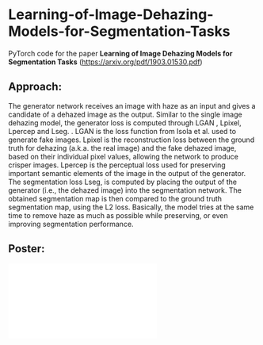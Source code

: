 # Learning-of-Image-Dehazing-Models-for-Segmentation-Tasks

PyTorch code for the paper **Learning of Image Dehazing Models for Segmentation Tasks** (https://arxiv.org/pdf/1903.01530.pdf)<br/> 

## **Approach:**<br/>
The generator network receives an image with haze as an
input and gives a candidate of a dehazed image as the output. Similar to the single image dehazing model, the generator loss
is computed through LGAN , Lpixel, Lpercep and Lseg. . LGAN is the loss function from Isola et al. used to generate fake images. Lpixel is the
reconstruction loss between the ground truth for dehazing (a.k.a. the real image) and the fake dehazed image, based on their
individual pixel values, allowing the network to produce crisper images. Lpercep is the perceptual loss used for preserving
important semantic elements of the image in the output of the generator. The segmentation loss Lseg, is computed by placing the output of
the generator (i.e., the dehazed image) into the segmentation network. The obtained segmentation map is then compared to
the ground truth segmentation map, using the L2 loss. Basically, the model tries at the same time to remove haze as much as
possible while preserving, or even improving segmentation performance.

## **Poster:** <br/>
![Poster](Poster.pdf)
